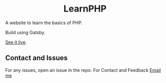 # <div align='center'>LearnPHP</div>

A website to learn the basics of PHP.

Build using Gatsby.

[See it live](https://learnphp.netlify.com).

## Contact and Issues

For any issues, open an issue in the repo.
For Contact and Feedback [Email me](mailto:devesh2027@gmail.com)